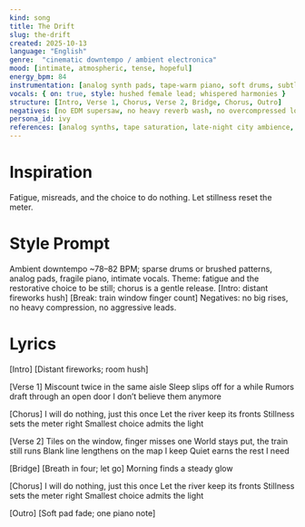 ```yaml
---
kind: song
title: The Drift
slug: the-drift
created: 2025-10-13
language: "English"
genre:  "cinematic downtempo / ambient electronica"
mood: [intimate, atmospheric, tense, hopeful]
energy_bpm: 84
instrumentation: [analog synth pads, tape-warm piano, soft drums, subtle bass, field recordings]
vocals: { on: true, style: hushed female lead; whispered harmonies }
structure: [Intro, Verse 1, Chorus, Verse 2, Bridge, Chorus, Outro]
negatives: [no EDM supersaw, no heavy reverb wash, no overcompressed loudness, no harsh distortion]
persona_id: ivy
references: [analog synths, tape saturation, late-night city ambience, subway field recordings]
---
```


# Inspiration
Fatigue, misreads, and the choice to do nothing. Let stillness reset the meter.

# Style Prompt
Ambient downtempo ~78–82 BPM; sparse drums or brushed patterns, analog pads, fragile piano, intimate vocals. Theme: fatigue and the restorative choice to be still; chorus is a gentle release. [Intro: distant fireworks hush] [Break: train window finger count] Negatives: no big rises, no heavy compression, no aggressive leads.

# Lyrics
[Intro]
[Distant fireworks; room hush]

[Verse 1]
Miscount twice in the same aisle
Sleep slips off for a while
Rumors draft through an open door
I don’t believe them anymore

[Chorus]
I will do nothing, just this once
Let the river keep its fronts
Stillness sets the meter right
Smallest choice admits the light

[Verse 2]
Tiles on the window, finger misses one
World stays put, the train still runs
Blank line lengthens on the map I keep
Quiet earns the rest I need

[Bridge]
[Breath in four; let go]
Morning finds a steady glow

[Chorus]
I will do nothing, just this once
Let the river keep its fronts
Stillness sets the meter right
Smallest choice admits the light

[Outro]
[Soft pad fade; one piano note]

